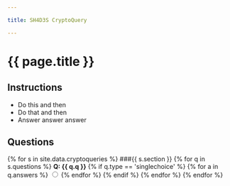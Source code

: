 ```yaml
---

title: SH4D3S CryptoQuery

---
```

# {{ page.title }}

## Instructions
* Do this and then
* Do that and then
* Answer answer answer


## Questions

{% for s in site.data.cryptoqueries %}
###{{ s.section }}
{% for q in s.questions %}
**Q: {{ q.q }}**
{% if q.type == 'singlechoice' %}
{% for a in q.answers %}
<input type='radio' group='{{s.section}}' value='{{a.a}}'/>
{% endfor %}
{% endif %}
{% endfor %}
{% endfor %}
